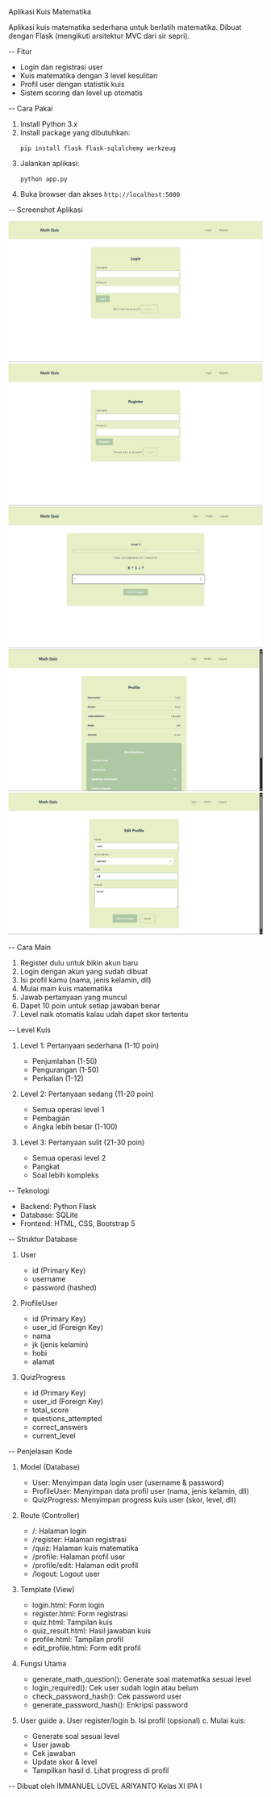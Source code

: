 Aplikasi Kuis Matematika

Aplikasi kuis matematika sederhana untuk berlatih matematika. Dibuat dengan Flask (mengikuti arsitektur MVC dari sir sepri).

-- Fitur

- Login dan registrasi user
- Kuis matematika dengan 3 level kesulitan
- Profil user dengan statistik kuis
- Sistem scoring dan level up otomatis

-- Cara Pakai

1. Install Python 3.x
2. Install package yang dibutuhkan:
   ```
   pip install flask flask-sqlalchemy werkzeug
   ```
3. Jalankan aplikasi:
   ```
   python app.py
   ```
4. Buka browser dan akses `http://localhost:5000`

-- Screenshot Aplikasi

![Login Display](Screenshot/Login%20display.png)
![Register Display](Screenshot/Register%20display.png)
![Quiz Display](Screenshot/Quiz%20display.png)
![Profile Display](Screenshot/Profile%20display.png)
![Edit Profile Display](Screenshot/Edit_Profile%20display.png)

-- Cara Main

1. Register dulu untuk bikin akun baru
2. Login dengan akun yang sudah dibuat
3. Isi profil kamu (nama, jenis kelamin, dll)
4. Mulai main kuis matematika
5. Jawab pertanyaan yang muncul
6. Dapet 10 poin untuk setiap jawaban benar
7. Level naik otomatis kalau udah dapet skor tertentu

-- Level Kuis

1. Level 1: Pertanyaan sederhana (1-10 poin)
   - Penjumlahan (1-50)
   - Pengurangan (1-50)
   - Perkalian (1-12)

2. Level 2: Pertanyaan sedang (11-20 poin)
   - Semua operasi level 1
   - Pembagian
   - Angka lebih besar (1-100)

3. Level 3: Pertanyaan sulit (21-30 poin)
   - Semua operasi level 2
   - Pangkat
   - Soal lebih kompleks

-- Teknologi

- Backend: Python Flask
- Database: SQLite
- Frontend: HTML, CSS, Bootstrap 5

-- Struktur Database

1. User
   - id (Primary Key)
   - username
   - password (hashed)

2. ProfileUser
   - id (Primary Key)
   - user_id (Foreign Key)
   - nama
   - jk (jenis kelamin)
   - hobi
   - alamat

3. QuizProgress
   - id (Primary Key)
   - user_id (Foreign Key)
   - total_score
   - questions_attempted
   - correct_answers
   - current_level

-- Penjelasan Kode

1. Model (Database)
   - User: Menyimpan data login user (username & password)
   - ProfileUser: Menyimpan data profil user (nama, jenis kelamin, dll)
   - QuizProgress: Menyimpan progress kuis user (skor, level, dll)

2. Route (Controller)
   - /: Halaman login
   - /register: Halaman registrasi
   - /quiz: Halaman kuis matematika
   - /profile: Halaman profil user
   - /profile/edit: Halaman edit profil
   - /logout: Logout user

3. Template (View)
   - login.html: Form login
   - register.html: Form registrasi
   - quiz.html: Tampilan kuis
   - quiz_result.html: Hasil jawaban kuis
   - profile.html: Tampilan profil
   - edit_profile.html: Form edit profil

4. Fungsi Utama
   - generate_math_question(): Generate soal matematika sesuai level
   - login_required(): Cek user sudah login atau belum
   - check_password_hash(): Cek password user
   - generate_password_hash(): Enkripsi password

5. User guide
   a. User register/login
   b. Isi profil (opsional)
   c. Mulai kuis:
      - Generate soal sesuai level
      - User jawab
      - Cek jawaban
      - Update skor & level
      - Tampilkan hasil
   d. Lihat progress di profil

-- Dibuat oleh
IMMANUEL LOVEL ARIYANTO
Kelas XI IPA I 
